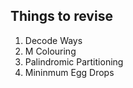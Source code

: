 ## Things to revise

1. Decode Ways   
2. M Colouring  
3. Palindromic Partitioning
4. Mininmum Egg Drops  
